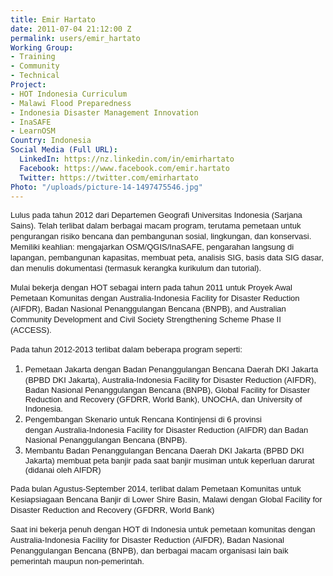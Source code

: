```yaml
---
title: Emir Hartato
date: 2011-07-04 21:12:00 Z
permalink: users/emir_hartato
Working Group:
- Training
- Community
- Technical
Project:
- HOT Indonesia Curriculum
- Malawi Flood Preparedness
- Indonesia Disaster Management Innovation
- InaSAFE
- LearnOSM
Country: Indonesia
Social Media (Full URL):
  LinkedIn: https://nz.linkedin.com/in/emirhartato
  Facebook: https://www.facebook.com/emir.hartato
  Twitter: https://twitter.com/emirhartato
Photo: "/uploads/picture-14-1497475546.jpg"
---
```


<p><span style="font-family: Helvetica, Arial, sans-serif; font-size: 13px; line-height: 17px;">Lulus pada tahun 2012 dari Departemen Geografi Universitas Indonesia (Sarjana Sains). Telah terlibat dalam berbagai macam program, terutama pemetaan untuk pengurangan risiko bencana dan pembangunan sosial, lingkungan, dan konservasi. Memiliki keahlian: mengajarkan OSM/QGIS/InaSAFE, pengarahan langsung di lapangan, pembangunan kapasitas, membuat peta, analisis SIG, basis data SIG dasar, dan menulis dokumentasi (termasuk kerangka kurikulum dan tutorial).</span></p><p><span style="font-family: Helvetica, Arial, sans-serif; font-size: 13px; line-height: 17px;">Mulai bekerja dengan HOT sebagai intern pada tahun 2011 untuk Proyek Awal Pemetaan Komunitas dengan&nbsp;</span><span style="font-family: Helvetica, Arial, sans-serif; font-size: 13px; line-height: 17px;">Australia-Indonesia Facility for Disaster Reduction (AIFDR), Badan Nasional Penanggulangan Bencana (BNPB), and Australian Community Development and Civil Society Strengthening Scheme Phase II (ACCESS).</span><span style="font-family: Helvetica, Arial, sans-serif; font-size: 13px; line-height: 17px;">&nbsp;</span></p><p><span style="font-family: Helvetica, Arial, sans-serif; font-size: 13px; line-height: 17px;"><font size="2">Pada tahun 2012-2013 terlibat dalam beberapa program seperti:&nbsp;</font><span style="font-size: small;"><br></span></span></p><ol><li><font size="2" face="Helvetica, Arial, sans-serif"><span style="line-height: 17px;">Pemetaan Jakarta dengan Badan Penanggulangan Bencana Daerah DKI Jakarta (BPBD DKI Jakarta),&nbsp;</span></font><span style="font-family: Helvetica, Arial, sans-serif; font-size: 13px; line-height: 17px;">Australia-Indonesia Facility for Disaster Reduction (AIFDR), Badan Nasional Penanggulangan Bencana (BNPB), Global Facility for Disaster Reduction and Recovery (GFDRR, World Bank), UNOCHA, dan University of Indonesia.</span></li><li><font size="2" face="Helvetica, Arial, sans-serif"><span style="line-height: 17px;">Pengembangan Skenario untuk Rencana Kontinjensi di 6 provinsi dengan&nbsp;</span></font><span style="font-family: Helvetica, Arial, sans-serif; font-size: 13px; line-height: 17px;">Australia-Indonesia Facility for Disaster Reduction (AIFDR) dan&nbsp;</span><span style="font-family: Helvetica, Arial, sans-serif; font-size: 13px; line-height: 17px;">Badan Nasional Penanggulangan Bencana (BNPB).</span></li><li><font size="2" face="Helvetica, Arial, sans-serif"><span style="line-height: 17px;">Membantu </span></font><span style="font-family: Helvetica, Arial, sans-serif; font-size: small; line-height: 17px;">Badan Penanggulangan Bencana Daerah DKI Jakarta (BPBD DKI Jakarta) membuat peta banjir pada saat banjir musiman untuk keperluan darurat (didanai oleh AIFDR)&nbsp;</span></li></ol><p><span style="font-family: Helvetica, Arial, sans-serif; font-size: small; line-height: 17px;">Pada bulan Agustus-September 2014, terlibat dalam Pemetaan Komunitas untuk Kesiapsiagaan Bencana Banjir di Lower Shire Basin, Malawi dengan&nbsp;</span><span style="font-family: Helvetica, Arial, sans-serif; font-size: 13px; line-height: 17px;">Global Facility for Disaster Reduction and Recovery (GFDRR, World Bank)</span></p><p><span style="font-family: Helvetica, Arial, sans-serif; font-size: 13px; line-height: 17px;">Saat ini bekerja penuh dengan HOT di Indonesia untuk pemetaan komunitas dengan Australia-Indonesia Facility for Disaster Reduction (AIFDR), Badan Nasional Penanggulangan Bencana (BNPB), dan berbagai macam organisasi lain baik pemerintah maupun non-pemerintah.</span></p>
